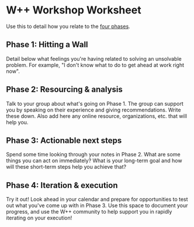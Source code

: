 # W++ Workshop Worksheet

Use this to detail how you relate to the [four phases](./phases.md).

## Phase 1: Hitting a Wall

Detail below what feelings you're having related to solving an unsolvable problem. For example, "I don't know what to do to get ahead at work right now".

## Phase 2: Resourcing & analysis

Talk to your group about what's going on Phase 1. The group can support you by speaking on their experience and giving recommendations. Write these down. Also add here any online resource, organizations, etc. that will help you.

## Phase 3: Actionable next steps

Spend some time looking through your notes in Phase 2. What are some things you can act on immediately? What is your long-term goal and how will these short-term steps help you achieve that?

## Phase 4: Iteration & execution

Try it out! Look ahead in your calendar and prepare for opportunities to test out what you've come up with in Phase 3. Use this space to document your progress, and use the W++ community to help support you in rapidly iterating on your execution!
